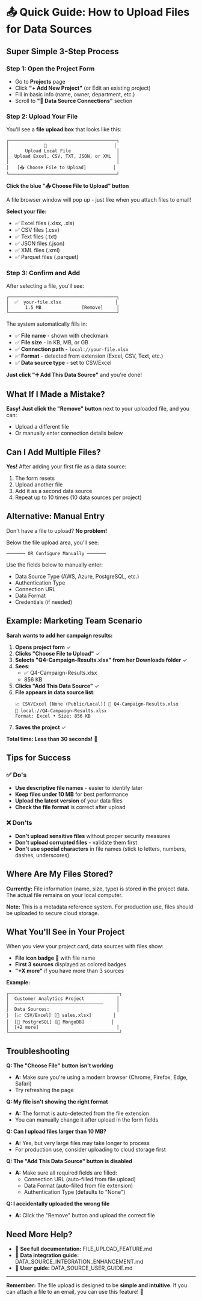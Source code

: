 # 📤 Quick Guide: How to Upload Files for Data Sources

## Super Simple 3-Step Process

### Step 1: Open the Project Form
- Go to **Projects** page
- Click **"+ Add New Project"** (or Edit an existing project)
- Fill in basic info (name, owner, department, etc.)
- Scroll to **"🔌 Data Source Connections"** section

### Step 2: Upload Your File
You'll see a **file upload box** that looks like this:

```
┌────────────────────────────────────────┐
│             📁                         │
│      Upload Local File                 │
│  Upload Excel, CSV, TXT, JSON, or XML  │
│                                        │
│   [📤 Choose File to Upload]          │
└────────────────────────────────────────┘
```

**Click the blue "📤 Choose File to Upload" button**

A file browser window will pop up - just like when you attach files to email!

**Select your file:**
- ✅ Excel files (.xlsx, .xls)
- ✅ CSV files (.csv)
- ✅ Text files (.txt)
- ✅ JSON files (.json)
- ✅ XML files (.xml)
- ✅ Parquet files (.parquet)

### Step 3: Confirm and Add

After selecting a file, you'll see:

```
┌────────────────────────────────────────┐
│  ✅  your-file.xlsx                    │
│      1.5 MB               [Remove]     │
└────────────────────────────────────────┘
```

The system automatically fills in:
- ✅ **File name** - shown with checkmark
- ✅ **File size** - in KB, MB, or GB
- ✅ **Connection path** - `local://your-file.xlsx`
- ✅ **Format** - detected from extension (Excel, CSV, Text, etc.)
- ✅ **Data source type** - set to CSV/Excel

**Just click "➕ Add This Data Source"** and you're done!

## What If I Made a Mistake?

**Easy! Just click the "Remove" button** next to your uploaded file, and you can:
- Upload a different file
- Or manually enter connection details below

## Can I Add Multiple Files?

**Yes!** After adding your first file as a data source:
1. The form resets
2. Upload another file
3. Add it as a second data source
4. Repeat up to 10 times (10 data sources per project)

## Alternative: Manual Entry

Don't have a file to upload? **No problem!**

Below the file upload area, you'll see:

```
─────── OR Configure Manually ───────
```

Use the fields below to manually enter:
- Data Source Type (AWS, Azure, PostgreSQL, etc.)
- Authentication Type
- Connection URL
- Data Format
- Credentials (if needed)

## Example: Marketing Team Scenario

**Sarah wants to add her campaign results:**

1. **Opens project form** ✓
2. **Clicks "Choose File to Upload"** ✓
3. **Selects "Q4-Campaign-Results.xlsx" from her Downloads folder** ✓
4. **Sees**: 
   - ✅ Q4-Campaign-Results.xlsx
   - 856 KB
5. **Clicks "Add This Data Source"** ✓
6. **File appears in data source list**:
   ```
   📈 CSV/Excel [None (Public/Local)] 📎 Q4-Campaign-Results.xlsx
   📍 local://Q4-Campaign-Results.xlsx
   Format: Excel • Size: 856 KB
   ```
7. **Saves the project** ✓

**Total time: Less than 30 seconds!** 🎉

## Tips for Success

### ✅ Do's
- **Use descriptive file names** - easier to identify later
- **Keep files under 10 MB** for best performance
- **Upload the latest version** of your data files
- **Check the file format** is correct after upload

### ❌ Don'ts
- **Don't upload sensitive files** without proper security measures
- **Don't upload corrupted files** - validate them first
- **Don't use special characters** in file names (stick to letters, numbers, dashes, underscores)

## Where Are My Files Stored?

**Currently:** File information (name, size, type) is stored in the project data. The actual file remains on your local computer.

**Note:** This is a metadata reference system. For production use, files should be uploaded to secure cloud storage.

## What You'll See in Your Project

When you view your project card, data sources with files show:
- **File icon badge** 📎 with file name
- **First 3 sources** displayed as colored badges
- **"+X more"** if you have more than 3 sources

**Example:**
```
┌─────────────────────────────────────────┐
│  Customer Analytics Project            │
│  ─────────────────────────────────     │
│  Data Sources:                         │
│  [📈 CSV/Excel] [📎 sales.xlsx]        │
│  [🐘 PostgreSQL] [🍃 MongoDB]          │
│  [+2 more]                             │
└─────────────────────────────────────────┘
```

## Troubleshooting

**Q: The "Choose File" button isn't working**
- **A:** Make sure you're using a modern browser (Chrome, Firefox, Edge, Safari)
- Try refreshing the page

**Q: My file isn't showing the right format**
- **A:** The format is auto-detected from the file extension
- You can manually change it after upload in the form fields

**Q: Can I upload files larger than 10 MB?**
- **A:** Yes, but very large files may take longer to process
- For production use, consider uploading to cloud storage first

**Q: The "Add This Data Source" button is disabled**
- **A:** Make sure all required fields are filled:
  - Connection URL (auto-filled from file upload)
  - Data Format (auto-filled from file extension)
  - Authentication Type (defaults to "None")

**Q: I accidentally uploaded the wrong file**
- **A:** Click the "Remove" button and upload the correct file

## Need More Help?

- 📖 **See full documentation:** FILE_UPLOAD_FEATURE.md
- 📖 **Data integration guide:** DATA_SOURCE_INTEGRATION_ENHANCEMENT.md
- 📖 **User guide:** DATA_SOURCE_USER_GUIDE.md

---

**Remember:** The file upload is designed to be **simple and intuitive**. If you can attach a file to an email, you can use this feature! 🚀
